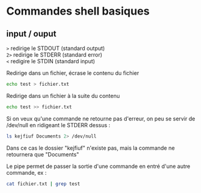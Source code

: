 # Commandes shell basiques

## input / ouput
```>``` redirige le STDOUT (standard output)  
```2>``` redirige le STDERR (standard error)  
```<``` redigire le STDIN (standard input)


Redirige dans un fichier, écrase le contenu du fichier
```bash
echo test > fichier.txt 
```

Redirige dans un fichier à la suite du contenu
```bash
echo test >> fichier.txt
```

Si on veux qu'une commande ne retourne pas d'erreur, on peu se servir de /dev/null en ridigeant le STDERR dessus :
```bash
ls kejfiuf Documents 2> /dev/null
```
Dans ce cas le dossier "kejfiuf" n'existe pas, mais la commande ne retournera que "Documents"

Le pipe permet de passer la sortie d'une commande en entré d'une autre commande, ex :
```bash
cat fichier.txt | grep test
```




